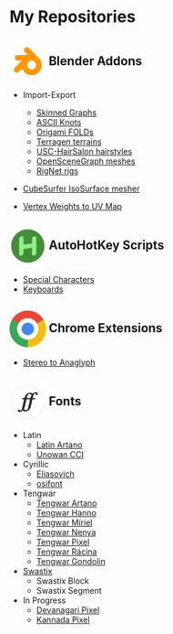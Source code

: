 # My Repositories

## <img src="icons/blender.svg" width = 64 align = "center"> Blender Addons
- Import-Export
	- [Skinned Graphs](https://github.com/shankarsivarajan/Blender_Skinned_Graph_io)
	- [ASCII Knots](https://github.com/shankarsivarajan/blender_knots)
	- [Origami FOLDs](https://github.com/shankarsivarajan/blender_import_fold)
	- [Terragen terrains](https://github.com/shankarsivarajan/blender_import_terragen)
	- [USC-HairSalon hairstyles](https://github.com/shankarsivarajan/blender_import_HairSalon)
	- [OpenSceneGraph meshes](https://github.com/shankarsivarajan/blender_import_OpenSceneGraph)
	- [RigNet rigs](https://github.com/shankarsivarajan/bRigNet_load_skeleton)

- [CubeSurfer IsoSurface mesher](https://github.com/shankarsivarajan/CubeSurfer)
- [Vertex Weights to UV Map](https://github.com/shankarsivarajan/Blender_weights_to_uv)

## <img src="icons/autohotkey.svg" width = 64 align = "center"> AutoHotKey Scripts
- [Special Characters](https://github.com/shankarsivarajan/ahk_characters)
- [Keyboards](https://github.com/shankarsivarajan/ahk_keyboards)

## <img src="icons/chrome.svg" width = 64 align = "center"> Chrome Extensions 
- [Stereo to Anaglyph](https://github.com/shankarsivarajan/Stereo_to_Anaglyph_Chrome)

## <img src="icons/fontforge.svg" width = 64 align = "center"> Fonts
- Latin
	- [Latin Artano](https://github.com/shankarsivarajan/LatinArtano)
 	- [Unowan CCI](https://github.com/shankarsivarajan/UnowanCCI)
- Cyrillic
	- [Eliasovich](https://github.com/shankarsivarajan/Eliasovich)
	- [osifont](https://github.com/shankarsivarajan/osifont)
- Tengwar
	- [Tengwar Artano](https://github.com/shankarsivarajan/TengwarArtano)
	- [Tengwar Hanno](https://github.com/shankarsivarajan/TengwarHanno)
	- [Tengwar Míriel](https://github.com/shankarsivarajan/TengwarMiriel)
	- [Tengwar Nenya](https://github.com/shankarsivarajan/TengwarNenya)
	- [Tengwar Pixel](https://github.com/shankarsivarajan/TengwarPixel)
	- [Tengwar Rácina](https://github.com/shankarsivarajan/TengwarRacina)
	- [Tengwar Gondolin](https://github.com/shankarsivarajan/TengwarGondolin)
 - [Swastix](https://github.com/shankarsivarajan/swastix)
 	- Swastix Block
 	- Swastix Segment   
- In Progress
	- [Devanagari Pixel](https://github.com/shankarsivarajan/DevanagariPixel)
	- [Kannada Pixel](https://github.com/shankarsivarajan/KannadaPixel)
